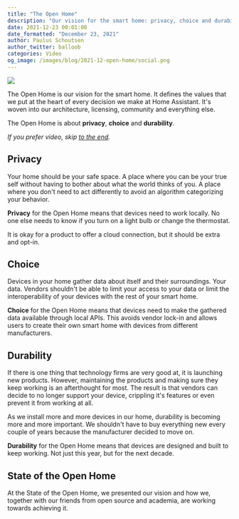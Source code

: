```yaml
---
title: "The Open Home"
description: "Our vision for the smart home: privacy, choice and durability."
date: 2021-12-23 00:01:00
date_formatted: "December 23, 2021"
author: Paulus Schoutsen
author_twitter: balloob
categories: Video
og_image: /images/blog/2021-12-open-home/social.png
---
```


<img src='/images/blog/2021-12-open-home/header.png' style='box-shadow:none;border:0'>

The Open Home is our vision for the smart home. It defines the values that we put at the heart of every decision we make at Home Assistant. It's woven into our architecture, licensing, community and everything else.

The Open Home is about **privacy**, **choice** and **durability**.

_If you prefer video, skip [to the end](#state-of-the-open-home)._

## Privacy

Your home should be your safe space. A place where you can be your true self without having to bother about what the world thinks of you. A place where you don't need to act differently to avoid an algorithm categorizing your behavior.

**Privacy** for the Open Home means that devices need to work locally. No one else needs to know if you turn on a light bulb or change the thermostat.

It is okay for a product to offer a cloud connection, but it should be extra and opt-in.

## Choice

Devices in your home gather data about itself and their surroundings. Your data. Vendors shouldn't be able to limit your access to your data or limit the interoperability of your devices with the rest of your smart home.

**Choice** for the Open Home means that devices need to make the gathered data available through local APIs. This avoids vendor lock-in and allows users to create their own smart home with devices from different manufacturers.

## Durability

If there is one thing that technology firms are very good at, it is launching new products. However, maintaining the products and making sure they keep working is an afterthought for most. The result is that vendors can decide to no longer support your device, crippling it's features or even prevent it from working at all.

As we install more and more devices in our home, durability is becoming more and more important. We shouldn't have to buy everything new every couple of years because the manufacturer decided to move on.

**Durability** for the Open Home means that devices are designed and built to keep working. Not just this year, but for the next decade.

## State of the Open Home

At the State of the Open Home, we presented our vision and how we, together with our friends from open source and academia, are working towards achieving it.

<lite-youtube videoid="6ZMXE5PXPqU" videotitle="State of the Open Home 2021" videoStartAt="512"></lite-youtube>
